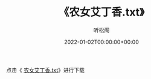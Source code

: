 ﻿---
title:  《农女艾丁香.txt》
date:   2022-01-02T00:00:00+00:00
author: 听松阁
layout: post
permalink: /农女艾丁香/
categories: 小说
tags: [小说]
---

点击《 [农女艾丁香.txt](http://img.660000.xyz/bookstukust/book/bntxt/10/农女艾丁香.txt)》进行下载